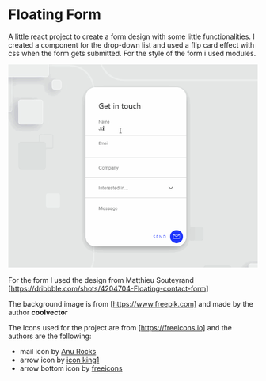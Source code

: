 # Floating Form

A little react project to create a form design with some
little functionalities. I created a component for the
drop-down list and used a flip card effect with css when
the form gets submitted. For the style of the form i used
modules.

![Floating Form](./gif/floatingForm.gif)

For the form I used the design from Matthieu Souteyrand
[https://dribbble.com/shots/4204704-Floating-contact-form]

The background image is from [https://www.freepik.com] and made by the author **coolvector**

The Icons used for the project are from [https://freeicons.io] and the authors are the following:

* mail icon by [Anu Rocks](https://freeicons.io/profile/730)
* arrow icon by [icon king1](https://freeicons.io/profile/3)
* arrow bottom icon by [freeicons](https://freeicons.io/profile/3)